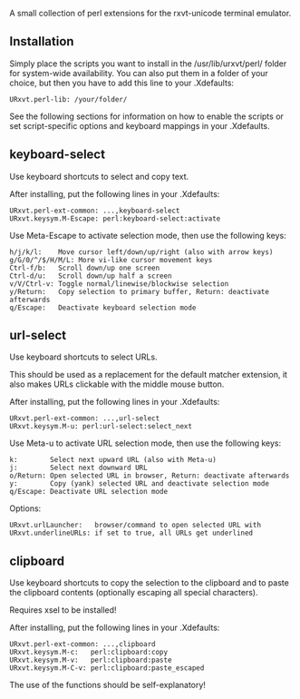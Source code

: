 A small collection of perl extensions for the rxvt-unicode terminal emulator.

Installation
------------
Simply place the scripts you want to install in the /usr/lib/urxvt/perl/ folder
for system-wide availability. You can also put them in a folder of your
choice, but then you have to add this line to your .Xdefaults:

    URxvt.perl-lib: /your/folder/

See the following sections for information on how to enable the scripts or set
script-specific options and keyboard mappings in your .Xdefaults.


keyboard-select
---------------
Use keyboard shortcuts to select and copy text.

After installing, put the following lines in your .Xdefaults:

    URxvt.perl-ext-common: ...,keyboard-select
    URxvt.keysym.M-Escape: perl:keyboard-select:activate

Use Meta-Escape to activate selection mode, then use the following keys:

    h/j/k/l:    Move cursor left/down/up/right (also with arrow keys)
    g/G/0/^/$/H/M/L: More vi-like cursor movement keys
    Ctrl-f/b:   Scroll down/up one screen
    Ctrl-d/u:   Scroll down/up half a screen
    v/V/Ctrl-v: Toggle normal/linewise/blockwise selection
    y/Return:   Copy selection to primary buffer, Return: deactivate afterwards
    q/Escape:   Deactivate keyboard selection mode


url-select
----------
Use keyboard shortcuts to select URLs.

This should be used as a replacement for the default matcher extension, it also
makes URLs clickable with the middle mouse button.

After installing, put the following lines in your .Xdefaults:

    URxvt.perl-ext-common: ...,url-select
    URxvt.keysym.M-u: perl:url-select:select_next

Use Meta-u to activate URL selection mode, then use the following keys:

    k:        Select next upward URL (also with Meta-u)
    j:        Select next downward URL
    o/Return: Open selected URL in browser, Return: deactivate afterwards
    y:        Copy (yank) selected URL and deactivate selection mode
    q/Escape: Deactivate URL selection mode

Options:

    URxvt.urlLauncher:   browser/command to open selected URL with
    URxvt.underlineURLs: if set to true, all URLs get underlined


clipboard
---------
Use keyboard shortcuts to copy the selection to the clipboard and to paste the
clipboard contents (optionally escaping all special characters).

Requires xsel to be installed!

After installing, put the following lines in your .Xdefaults:

    URxvt.perl-ext-common: ...,clipboard
    URxvt.keysym.M-c:   perl:clipboard:copy
    URxvt.keysym.M-v:   perl:clipboard:paste
    URxvt.keysym.M-C-v: perl:clipboard:paste_escaped

The use of the functions should be self-explanatory!
